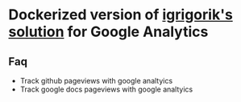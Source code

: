 # Dockerized version of  [igrigorik's solution](https://github.com/igrigorik/ga-beacon) for Google Analytics 

## Faq
* Track github pageviews with google analtyics
* Track google docs pageviews with google analtyics

